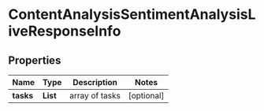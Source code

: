 # ContentAnalysisSentimentAnalysisLiveResponseInfo


## Properties

| Name | Type | Description | Notes |
|------------ | ------------- | ------------- | -------------|
**tasks** | **List<ContentAnalysisSentimentAnalysisLiveTaskInfo>** | array of tasks |[optional]|